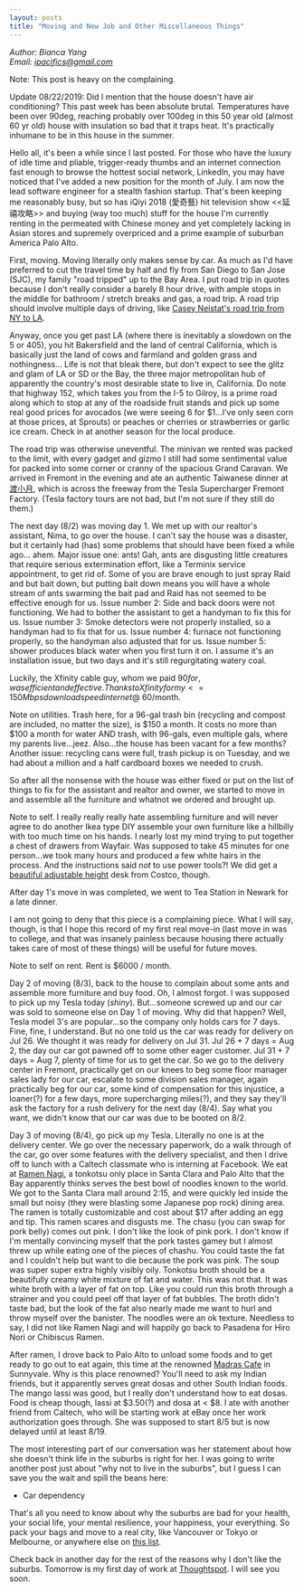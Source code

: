 ```yaml
---
layout: posts
title: "Moving and New Job and Other Miscellaneous Things"
---
```

*Author: Bianca Yang*<br>
*Email: <a href="mailto:ipacifics@gmail.com?subject=Hello from the XDRT Blog">ipacifics@gmail.com</a>*<br>

Note: This post is heavy on the complaining.

Update 08/22/2019: Did I mention that the house doesn't have air conditioning?
This past week has been absolute brutal. Temperatures have been over 90deg,
reaching probably over 100deg in this 50 year old (almost 60 yr old) house
with insulation so bad that it traps heat. It's practically inhumane to be
in this house in the summer.

Hello all, it's been a while since I last posted. For those who have the
luxury of idle time and pliable, trigger-ready thumbs and an internet
connection fast enough to browse the hottest social network, LinkedIn, you
may have noticed that I've added a new position for the month of July. I am
now the lead software engineer for a stealth fashion startup. That's been
keeping me reasonably busy, but so has iQiyi 2018 (愛奇藝) hit television show
<<延禧攻略>> and buying (way too much) stuff for the house I'm currently
renting in the permeated with Chinese money and yet completely lacking in
Asian stores and supremely overpriced and a prime example of suburban America
Palo Alto.

First, moving. Moving literally only makes sense by car. As much as I'd have
preferred to cut the travel time by half and fly from San Diego to San Jose
(SJC), my family "road tripped" up to the Bay Area. I put road trip in quotes
because I don't really consider a barely 8 hour drive, with ample stops in
the middle for bathroom / stretch breaks and gas, a road trip. A road trip
should involve multiple days of driving, like [Casey Neistat's road trip from
NY to LA](https://twitter.com/casey/status/1137739002805727232?lang=en).

Anyway, once you get past LA (where there is inevitably a slowdown on the 5
or 405), you hit Bakersfield and the land of central California, which is
basically just the land of cows and farmland and golden grass and
nothingness... Life is not that bleak there, but don't expect to see the glitz
and glam of LA or SD or the Bay, the three major metropolitan hub of
apparently the country's most desirable state to live in, California. Do note
that highway 152, which takes you from the I-5 to Gilroy, is a prime road
along which to stop at any of the roadside fruit stands and pick up some real
good prices for avocados (we were seeing 6 for $1...I've only seen corn at
those prices, at Sprouts) or peaches or cherries or strawberries or garlic
ice cream. Check in at another season for the local produce.

The road trip was otherwise uneventful. The minivan we rented was packed to
the limit, with every gadget and gizmo I still had some sentimental value for
packed into some corner or cranny of the spacious Grand Caravan. We arrived
in Fremont in the evening and ate an authentic Taiwanese dinner at
[渡小月](https://www.yelp.com/biz/du-xiao-yue-fremont-2), which is across the
freeway from the Tesla Supercharger Fremont Factory. (Tesla factory tours
are not bad, but I'm not sure if they still do them.)

The next day (8/2) was moving day 1. We met up with our realtor's assistant,
Nima, to go over the house. I can't say the house was a disaster, but it
certainly had (has) some problems that should have been fixed a while ago...
ahem. Major issue one: ants! Gah, ants are disgusting little creatures that
require serious extermination effort, like a Terminix service appointment,
to get rid of. Some of you are brave enough to just spray Raid and but bait
down, but putting bait down means you will have a whole stream of ants
swarming the bait pad and Raid has not seemed to be effective enough for us.
Issue number 2: Side and back doors were not functioning. We had to bother
the assistant to get a handyman to fix this for us. Issue number 3: Smoke
detectors were not properly installed, so a handyman had to fix that for us.
Issue number 4: furnace not functioning properly, so the handyman also
adjusted that for us. Issue number 5: shower produces black water when you
first turn it on. I assume it's an installation issue, but two days and it's
still regurgitating watery coal.

Luckily, the Xfinity cable guy, whom we paid $90 for, was efficient and
effective. Thanks to Xfinity for my <=150Mbps download speed internet @
~$60/month.

Note on utilities. Trash here, for a 96-gal trash bin (recycling and compost
are included, no matter the size), is $150 a month. It costs no more than
$100 a month for water AND trash, with 96-gals, even multiple gals, where my
parents live...jeez. Also...the house has been vacant for a few months?
Another issue: recycling cans were full, trash pickup is on Tuesday, and we
had about a million and a half cardboard boxes we needed to crush.

So after all the nonsense with the house was either fixed or put on the list
of things to fix for the assistant and realtor and owner, we started to
move in and assemble all the furniture and whatnot we ordered and brought up.

Note to self. I really really really hate assembling furniture and will never
agree to do another Ikea type DIY assemble your own furniture like a hillbilly
with too much time on his hands. I nearly lost my mind trying to put together
a chest of drawers from Wayfair. Was supposed to take 45 minutes for one
person...we took many hours and produced a few white hairs in the process. And
the instructions said *not* to use power tools?! We did get a
[beautiful adjustable height](https://www.costco.com/Tresanti-Adjustable-Height-Desk.product.100470111.html)
desk from Costco, though.

After day 1's move in was completed, we went to Tea Station in Newark for a
late dinner.

I am not going to deny that this piece is a complaining piece. What I will
say, though, is that I hope this record of my first real move-in (last move
in was to college, and that was insanely painless because housing there
actually takes care of most of these things) will be useful for future moves.

Note to self on rent. Rent is $6000 / month.

Day 2 of moving (8/3), back to the house to complain about some ants and
assemble more furniture and buy food. Oh, I almost forgot. I was supposed to
pick up my Tesla today (*shiny*). But...someone screwed up and our car was
sold to someone else on Day 1 of moving. Why did that happen? Well, Tesla
model 3's are popular...so the company only holds cars for 7 days. Fine, fine,
I understand. But no one told us the car was ready for delivery on Jul 26. We
thought it was ready for delivery on Jul 31. Jul 26 + 7 days = Aug 2, the day
our car got pawned off to some other eager customer. Jul 31 + 7 days = Aug 7,
plenty of time for us to get the car. So we go to the delivery center in
Fremont, practically get on our knees to beg some floor manager sales lady
for our car, escalate to some division sales manager, again practically beg
for our car, some kind of compensation for this injustice, a loaner(?) for a
few days, more supercharging miles(?), and they say they'll ask the factory
for a rush delivery for the next day (8/4). Say what you want, we didn't
know that our car was due to be booted on 8/2.

Day 3 of moving (8/4), go pick up my Tesla. Literally no one is at the
delivery center. We go over the necessary paperwork, do a walk through of the
car, go over some features with the delivery specialist, and then I drive
off to lunch with a Caltech classmate who is interning at Facebook. We eat at
[Ramen Nagi](https://ramennagiusa.com), a tonkotsu only place in Santa Clara
and Palo Alto that the Bay apparently thinks serves the best bowl of noodles
known to the world. We got to the Santa Clara mall around 2:15, and were
quickly led inside the small but noisy (they were blasting some Japanese pop
rock) dining area. The ramen is totally customizable and cost about $17
after adding an egg and tip. This ramen scares and disgusts me. The chasu
(you can swap for pork belly) comes out pink. I don't like the look of pink
pork. I don't know if I'm mentally convincing myself that the pork tastes
gamey but I almost threw up while eating one of the pieces of chashu. You
could taste the fat and I couldn't help but want to die because the pork
was pink. The soup was super super extra highly visibly oily. Tonkotsu broth
should be a beautifully creamy white mixture of fat and water. This was not
that. It was white broth with a layer of fat on top. Like you could run this
broth through a strainer and you could peel off that layer of fat bubbles.
The broth didn't taste bad, but the look of the fat also nearly made me want
to hurl and throw myself over the banister. The noodles were an ok texture.
Needless to say, I did not like Ramen Nagi and will happily go back to Pasadena
for Hiro Nori or Chibiscus Ramen.

After ramen, I drove back to Palo Alto to unload some foods and to get ready
to go out to eat again, this time at the renowned
[Madras Cafe](http://www.madrascafe.us) in Sunnyvale. Why is this place
renowned? You'll need to ask my Indian friends, but it apparently serves great
dosas and other South Indian foods. The mango lassi was good, but I really
don't understand how to eat dosas. Food is cheap though, lassi at $3.50(?) and
dosa at < $8. I ate with another friend from Caltech, who will be starting
work at eBay once her work authorization goes through. She was supposed to
start 8/5 but is now delayed until at least 8/19.

The most interesting part of our conversation was her statement about how she
doesn't think life in the suburbs is right for her. I was going to write
another post just about "why not to live in the suburbs", but I guess I can
save you the wait and spill the beans here:
* Car dependency

That's all you need to know about why the suburbs are bad for your health,
your social life, your mental resilience, your happiness, your everything. So
pack your bags and move to a real city, like Vancouver or Tokyo or Melbourne,
or anywhere else on [this list](https://en.wikipedia.org/wiki/Most_livable_cities).

Check back in another day for the rest of the reasons why I don't like the
suburbs. Tomorrow is my first day of work at
[Thoughtspot](https://www.thoughtspot.com). I will see you soon.
